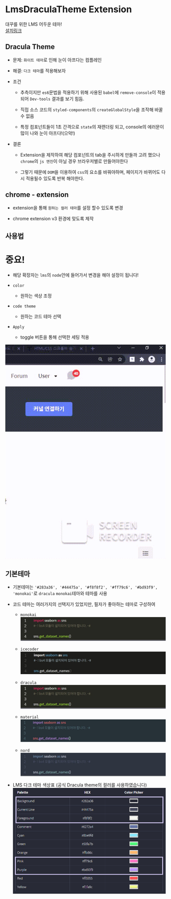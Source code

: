 # LmsDraculaTheme Extension

대꾸를 위한 LMS 어두운 테마!  
[설치링크](https://chrome.google.com/webstore/detail/lms-themechanger/lmloiopjeaodjnaojfknfmlbhmbfojml?hl=ko&authuser=0)

## Dracula Theme

- 문제: `화이트 테마`로 인해 눈이 아프다는 컴플레인

- 해결: `다크 테마`를 적용해보자

- 조건

  - 추측이지만 `es6`문법을 적용하기 위해 사용된 `babel`에 `remove-console`이 적용되어 `Dev-tools` 결과를 보기 힘듬.

  - 직접 소스 코드의 `styled-components`의 `createGlobalStyle`을 조작해 바꿀수 없음

  - 특정 컴포넌트들이 1초 간격으로 `state`의 재랜더링 되고, console의 에러문이 많이 나와 눈이 아프다!(으악!)

- 결론

  - Extension을 제작하여 해당 컴포넌트의 tab을 주시하게 만들까 고려 했으나 `chrome`의 `js 엔진`이 아닐 경우 브라우저별로 만들어야한다

  - 그렇기 때문에 `DOM`을 이용하여 `css`의 요소를 바꿔야하며, 페이지가 바뀌어도 다시 적용될수 있도록 반복 해야한다.

## chrome - extension

- extension을 통해 `원하는 컬러 테마`를 설정 할수 있도록 변경

- chrome extension v3 환경에 맞도록 제작

## 사용법

# 중요! 
- 해당 확장자는 `lms`의 `node`안에 들어가서 변경을 해야 설정이 됩니다! 

- `color`

  - 원하는 색상 조정

- `code theme`

  - 원하는 코드 테마 선택

- `Apply`

  - toggle 버튼을 통해 선택한 세팅 적용

<img  src="img\usegif.gif"/>

## 기본테마

- 기본테마는 `'#283a36', '#44475a', '#f8f8f2', '#ff79c6', '#bd93f9', 'monokai'`로 `dracula` `monokai`테마와 테마를 사용

- 코드 테마는 여러가지의 선택지가 있었지만, 필자가 좋아하는 테마로 구성하여

  - `monokai`
    ![monokai](./img/monokai.JPG)

  - `icecoder`
    ![icecoder](./img/icecoder.JPG)

  - `dracula`
    ![monokai](./img/monokai.JPG)

  - `material`
    ![material](./img/material.JPG)

  - `nord`
    ![nord](./img/nord.JPG)

- LMS 다크 테마 색상표 (공식 Dracula theme의 컬러를 사용하였습니다)
  ![colorHex](./img/ColorHex.png)
